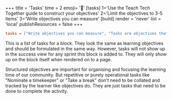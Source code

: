 +++
title = 'Tasks'
time = 2
emoji= '🧩'
[tasks]
    1='Use the Teach Tech Together guide to construct your objectives'
    2='Limit the objectives to 3-5 items'
    3='Write objectives you can measure'
[build]
  render = 'never'
  list = 'local'
  publishResources = false
+++

```toml
tasks = ["Write objectives you can measure", "Tasks are objectives that aren't passed to success view or overviews"]
```

This is a list of tasks for a block. They look the same as learning objectives and should be formulated in the same way. However, tasks will not show up in the success view for any sprint this block is added to. They will only show up on the block itself when rendered on to a page.

Structured objectives are important for organising and focusing the learning time of our community. But repetitive or purely operational tasks like "Nominate a timekeeper" or "Take a break" don't need to be collated and tracked by the learner like objectives do. They are just tasks that need to be done to complete the activity.
